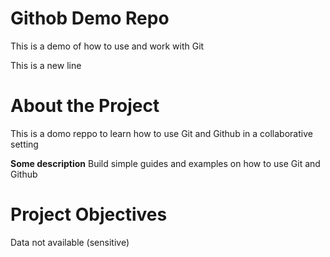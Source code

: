 # Githob Demo Repo
This is a demo of how to use and work with Git

This is a new line

# About the Project
This is a domo reppo to learn how to use Git and Github in a collaborative setting

**Some description**
Build simple guides and examples on how to use Git and Github

# Project Objectives
Data not available (sensitive)

